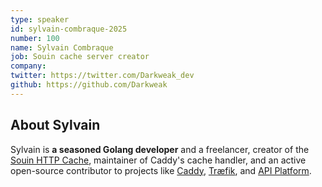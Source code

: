 ```yaml
---
type: speaker
id: sylvain-combraque-2025
number: 100
name: Sylvain Combraque
job: Souin cache server creator
company: 
twitter: https://twitter.com/Darkweak_dev
github: https://github.com/Darkweak
---
```


## About Sylvain

Sylvain is **a seasoned Golang developer** and a freelancer, creator of the [Souin HTTP Cache](https://github.com/darkweak/souin), maintainer of Caddy's cache handler, and an active open-source contributor to projects like [Caddy](https://github.com/caddyserver), [Træfik](https://github.com/traefik), and [API Platform](https://github.com/api-platform).
